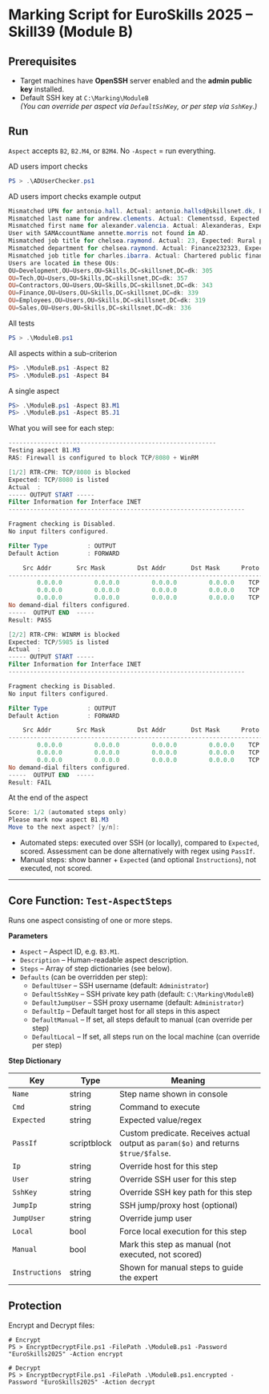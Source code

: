 # Marking Script for EuroSkills 2025 – Skill39 (Module B)

## Prerequisites

- Target machines have **OpenSSH** server enabled and the **admin public key** installed.
- Default SSH key at `C:\Marking\ModuleB`  
  _(You can override per aspect via `DefaultSshKey`, or per step via `SshKey`.)_

## Run
`Aspect` accepts `B2`, `B2.M4`, or `B2M4`.
No `-Aspect` = run everything.

AD users import checks
```powershell
PS > .\ADUserChecker.ps1
```

AD users import checks example output
```powershell
Mismatched UPN for antonio.hall. Actual: antonio.hallsd@skillsnet.dk, Expected: antonio.hall@skillsnet.dk
Mismatched last name for andrew.clements. Actual: Clementssd, Expected: Clements
Mismatched first name for alexander.valencia. Actual: Alexanderas, Expected: Alexander
User with SAMAccountName annette.morris not found in AD.
Mismatched job title for chelsea.raymond. Actual: 23, Expected: Rural practice surveyor
Mismatched department for chelsea.raymond. Actual: Finance232323, Expected: Finance
Mismatched job title for charles.ibarra. Actual: Chartered public finance accountantsdsd, Expected: Chartered public finance accountant
Users are located in these OUs:
OU=Development,OU=Users,OU=Skills,DC=skillsnet,DC=dk: 305
OU=Tech,OU=Users,OU=Skills,DC=skillsnet,DC=dk: 357
OU=Contractors,OU=Users,OU=Skills,DC=skillsnet,DC=dk: 343
OU=Finance,OU=Users,OU=Skills,DC=skillsnet,DC=dk: 339
OU=Employees,OU=Users,OU=Skills,DC=skillsnet,DC=dk: 319
OU=Sales,OU=Users,OU=Skills,DC=skillsnet,DC=dk: 336
```

All tests
```powershell
PS > .\ModuleB.ps1
```

All aspects within a sub-criterion
```powershell
PS> .\ModuleB.ps1 -Aspect B2
PS> .\ModuleB.ps1 -Aspect B4
```

A single aspect
```powershell
PS> .\ModuleB.ps1 -Aspect B3.M1
PS> .\ModuleB.ps1 -Aspect B5.J1
```

What you will see for each step:
```powershell
----------------------------------------------------------
Testing aspect B1.M3
RAS: Firewall is configured to block TCP/8080 + WinRM

[1/2] RTR-CPH: TCP/8080 is blocked
Expected: TCP/8080 is listed
Actual  :
----- OUTPUT START -----
Filter Information for Interface INET
------------------------------------------------------------------

Fragment checking is Disabled.
No input filters configured.

Filter Type           : OUTPUT
Default Action        : FORWARD

    Src Addr       Src Mask         Dst Addr       Dst Mask      Proto  Src Port  Dst Port
------------------------------------------------------------------------------------------
        0.0.0.0         0.0.0.0         0.0.0.0         0.0.0.0    TCP       0    8080
        0.0.0.0         0.0.0.0         0.0.0.0         0.0.0.0    TCP       0    5986
        0.0.0.0         0.0.0.0         0.0.0.0         0.0.0.0    TCP       0    5987
No demand-dial filters configured.
-----  OUTPUT END  -----
Result: PASS

[2/2] RTR-CPH: WINRM is blocked
Expected: TCP/5985 is listed
Actual  :
----- OUTPUT START -----
Filter Information for Interface INET
------------------------------------------------------------------

Fragment checking is Disabled.
No input filters configured.

Filter Type           : OUTPUT
Default Action        : FORWARD

    Src Addr       Src Mask         Dst Addr       Dst Mask      Proto  Src Port  Dst Port
------------------------------------------------------------------------------------------
        0.0.0.0         0.0.0.0         0.0.0.0         0.0.0.0    TCP       0    8080
        0.0.0.0         0.0.0.0         0.0.0.0         0.0.0.0    TCP       0    5986
        0.0.0.0         0.0.0.0         0.0.0.0         0.0.0.0    TCP       0    5987
No demand-dial filters configured.
-----  OUTPUT END  -----
Result: FAIL
```

At the end of the aspect
```powershell
Score: 1/2 (automated steps only)
Please mark now aspect B1.M3
Move to the next aspect? [y/n]:
```

* Automated steps: executed over SSH (or locally), compared to `Expected`, scored. Assessment can be done alternatively with regex using `PassIf`.
* Manual steps: show banner + `Expected` (and optional `Instructions`), not executed, not scored.

---

## Core Function: `Test-AspectSteps`
Runs one aspect consisting of one or more steps.

**Parameters**
- `Aspect` – Aspect ID, e.g. `B3.M1`.
- `Description` – Human-readable aspect description.
- `Steps` – Array of step dictionaries (see below).
- `Defaults` (can be overridden per step):
  - `DefaultUser` – SSH username (default: `Administrator`)
  - `DefaultSshKey` – SSH private key path (default: `C:\Marking\ModuleB`)
  - `DefaultJumpUser` – SSH proxy username (default: `Administrator`)
  - `DefaultIp` – Default target host for all steps in this aspect
  - `DefaultManual` – If set, all steps default to manual (can override per step)
  - `DefaultLocal` – If set, all steps run on the local machine (can override per step)

**Step Dictionary**

| Key            | Type        | Meaning                                                                             |
| -------------- | ----------- | ----------------------------------------------------------------------------------- |
| `Name`         | string      | Step name shown in console                                                          |
| `Cmd`          | string      | Command to execute                                                |
| `Expected`     | string      | Expected value/regex                               |
| `PassIf`       | scriptblock | Custom predicate. Receives actual output as `param($o)` and returns `$true/$false`. |
| `Ip`           | string      | Override host for this step                                                         |
| `User`         | string      | Override SSH user for this step                                                     |
| `SshKey`       | string      | Override SSH key path for this step                                                 |
| `JumpIp`       | string      | SSH jump/proxy host (optional)                                                      |
| `JumpUser`     | string      | Override jump user                                                                  |
| `Local`        | bool        | Force local execution for this step                                                 |
| `Manual`       | bool        | Mark this step as manual (not executed, not scored)                                 |
| `Instructions` | string      | Shown for manual steps to guide the expert                                          |


## Protection

Encrypt and Decrypt files:
```
# Encrypt
PS > EncryptDecryptFile.ps1 -FilePath .\ModuleB.ps1 -Password "EuroSkills2025" -Action encrypt

# Decrypt
PS > EncryptDecryptFile.ps1 -FilePath .\ModuleB.ps1.encrypted -Password "EuroSkills2025" -Action decrypt

```
